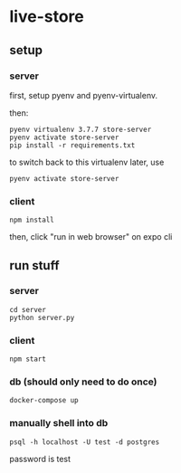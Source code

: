 # live-store

## setup
### server
first, setup pyenv and pyenv-virtualenv.

then:
```
pyenv virtualenv 3.7.7 store-server
pyenv activate store-server
pip install -r requirements.txt
```
to switch back to this virtualenv later, use
```
pyenv activate store-server
```
### client
```
npm install
```
then, click "run in web browser" on expo cli

## run stuff
### server
```
cd server
python server.py
```
### client
```
npm start
```
### db (should only need to do once)
```
docker-compose up
```

### manually shell into db
```
psql -h localhost -U test -d postgres
```
password is test
